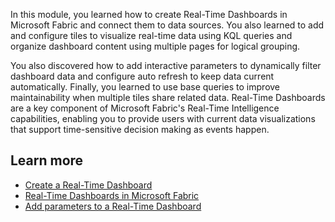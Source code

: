In this module, you learned how to create Real-Time Dashboards in Microsoft Fabric and connect them to data sources. You also learned to add and configure tiles to visualize real-time data using KQL queries and organize dashboard content using multiple pages for logical grouping. 

You also discovered how to add interactive parameters to dynamically filter dashboard data and configure auto refresh to keep data current automatically. Finally, you learned to use base queries to improve maintainability when multiple tiles share related data. Real-Time Dashboards are a key component of Microsoft Fabric's Real-Time Intelligence capabilities, enabling you to provide users with current data visualizations that support time-sensitive decision making as events happen.

## Learn more

- [Create a Real-Time Dashboard](/fabric/real-time-intelligence/dashboard-real-time-create?azure-portal=true)
- [Real-Time Dashboards in Microsoft Fabric](/fabric/real-time-intelligence/dashboard-real-time-introduction?azure-portal=true)
- [Add parameters to a Real-Time Dashboard](/fabric/real-time-intelligence/dashboard-real-time-create-parameters?azure-portal=true)

